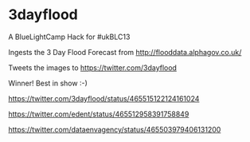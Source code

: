 3dayflood
=========

A BlueLightCamp Hack for #ukBLC13

Ingests the 3 Day Flood Forecast from http://flooddata.alphagov.co.uk/

Tweets the images to https://twitter.com/3dayflood

Winner! Best in show :-)

https://twitter.com/3dayflood/status/465515122124161024

https://twitter.com/edent/status/465512958391758849

https://twitter.com/dataenvagency/status/465503979406131200
